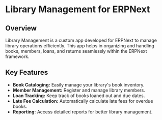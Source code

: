 # Library Management for ERPNext

## Overview
Library Management is a custom app developed for ERPNext to manage library operations efficiently. This app helps in organizing and handling books, members, loans, and returns seamlessly within the ERPNext framework.

## Key Features
- **Book Cataloging:** Easily manage your library's book inventory.
- **Member Management:** Register and manage library members.
- **Loan Tracking:** Keep track of books loaned out and due dates.
- **Late Fee Calculation:** Automatically calculate late fees for overdue books.
- **Reporting:** Access detailed reports for better library management.

